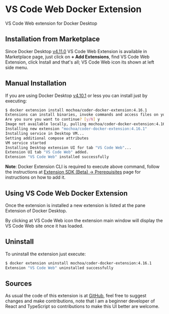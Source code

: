 # VS Code Web Docker Extension

VS Code Web extension for Docker Desktop

## Installation from Marketplace

Since Docker Desktop [v4.11.0](https://docs.docker.com/desktop/release-notes/#docker-desktop-4110) VS Code Web Extension is available in Marketplace page, just click on **+ Add Extensions**, find VS Code Web Extension, click Install and that's all; VS Code Web icon its shown at left side menu.

## Manual Installation

If you are using Docker Desktop [v4.10.1](https://docs.docker.com/desktop/release-notes/#docker-desktop-4101) or less  you can install just by executing:

```bash
$ docker extension install mochoa/coder-docker-extension:4.16.1
Extensions can install binaries, invoke commands and access files on your machine.
Are you sure you want to continue? [y/N] y
Image not available locally, pulling mochoa/coder-docker-extension:4.16.1...
Installing new extension "mochoa/coder-docker-extension:4.16.1"
Installing service in Desktop VM...
Setting additional compose attributes
VM service started
Installing Desktop extension UI for tab "VS Code Web"...
Extension UI tab "VS Code Web" added.
Extension "VS Code Web" installed successfully
```

**Note**: Docker Extension CLI is required to execute above command, follow the instructions at [Extension SDK (Beta) -> Prerequisites](https://docs.docker.com/desktop/extensions-sdk/#prerequisites) page for instructions on how to add it.

## Using VS Code Web Docker Extension

Once the extension is installed a new extension is listed at the pane Extension of Docker Desktop.

By clicking at VS Code Web icon the extension main window will display the VS Code Web site once it has loaded.

## Uninstall

To uninstall the extension just execute:

```bash
$ docker extension uninstall mochoa/coder-docker-extension:4.16.1
Extension "VS Code Web" uninstalled successfully
```

## Sources

As usual the code of this extension is at [GitHub](https://github.com/marcelo-ochoa/coder-docker-extension), feel free to suggest changes and make contributions, note that I am a beginner developer of React and TypeScript so contributions to make this UI better are welcome.
